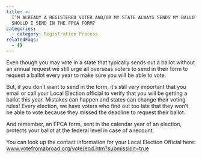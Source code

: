 ```yaml
---
title: >-
  I’M ALREADY A REGISTERED VOTER AND/OR MY STATE ALWAYS SENDS MY BALLOT, WHY
  SHOULD I SEND IN THE FPCA FORM? 
categories:
  - category: Registration Process
relatedFaqs:
  - {}
---
```

Even though you may vote in a state that typically sends out a ballot without an annual request we still urge all overseas voters to send in their form to request a ballot every year to make sure you will be able to vote. 

But, if you don’t want to send in the form, it’s still very important that you email or call your Local Election official to verify that you will be getting a ballot this year. Mistakes can happen and states can change their voting rules! Every election, we have voters who find out too late that they won’t be able to vote because they missed the deadline to request their ballot.

And remember, an FPCA form, sent in the calendar year of an election, protects your ballot at the federal level in case of a recount.
 
You can look up the contact information for your Local Election Official here: www.votefromabroad.org/vote/eod.htm?submission=true
